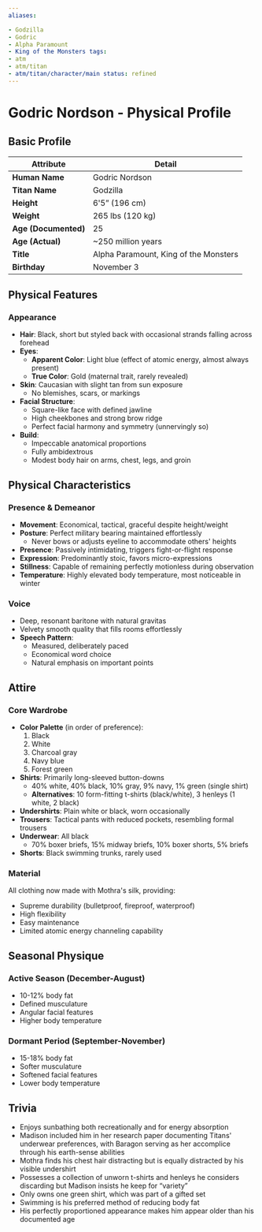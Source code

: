 ```yaml
---
aliases:

- Godzilla
- Godric
- Alpha Paramount
- King of the Monsters tags:
- atm
- atm/titan
- atm/titan/character/main status: refined
---
```


# Godric Nordson - Physical Profile

## Basic Profile

| Attribute            | Detail                                |
| -------------------- | ------------------------------------- |
| **Human Name**       | Godric Nordson                        |
| **Titan Name**       | Godzilla                              |
| **Height**           | 6'5” (196 cm)                         |
| **Weight**           | 265 lbs (120 kg)                      |
| **Age (Documented)** | 25                                    |
| **Age (Actual)**     | ~250 million years                    |
| **Title**            | Alpha Paramount, King of the Monsters |
| **Birthday**         | November 3                            |

## Physical Features

### Appearance

- **Hair**: Black, short but styled back with occasional strands falling across forehead
- **Eyes**:
    - **Apparent Color**: Light blue (effect of atomic energy, almost always present)
    - **True Color**: Gold (maternal trait, rarely revealed)
- **Skin**: Caucasian with slight tan from sun exposure
    - No blemishes, scars, or markings
- **Facial Structure**:
    - Square-like face with defined jawline
    - High cheekbones and strong brow ridge
    - Perfect facial harmony and symmetry (unnervingly so)
- **Build**:
    - Impeccable anatomical proportions
    - Fully ambidextrous
    - Modest body hair on arms, chest, legs, and groin

## Physical Characteristics

### Presence & Demeanor

- **Movement**: Economical, tactical, graceful despite height/weight
- **Posture**: Perfect military bearing maintained effortlessly
    - Never bows or adjusts eyeline to accommodate others' heights
- **Presence**: Passively intimidating, triggers fight-or-flight response
- **Expression**: Predominantly stoic, favors micro-expressions
- **Stillness**: Capable of remaining perfectly motionless during observation
- **Temperature**: Highly elevated body temperature, most noticeable in winter

### Voice

- Deep, resonant baritone with natural gravitas
- Velvety smooth quality that fills rooms effortlessly
- **Speech Pattern**:
    - Measured, deliberately paced
    - Economical word choice
    - Natural emphasis on important points

## Attire

### Core Wardrobe

- **Color Palette** (in order of preference):
    1. Black
    2. White
    3. Charcoal gray
    4. Navy blue
    5. Forest green
- **Shirts**: Primarily long-sleeved button-downs
    - 40% white, 40% black, 10% gray, 9% navy, 1% green (single shirt)
    - **Alternatives**: 10 form-fitting t-shirts (black/white), 3 henleys (1 white, 2 black)
- **Undershirts**: Plain white or black, worn occasionally
- **Trousers**: Tactical pants with reduced pockets, resembling formal trousers
- **Underwear**: All black
    - 70% boxer briefs, 15% midway briefs, 10% boxer shorts, 5% briefs
- **Shorts**: Black swimming trunks, rarely used

### Material

All clothing now made with Mothra's silk, providing:

- Supreme durability (bulletproof, fireproof, waterproof)
- High flexibility
- Easy maintenance
- Limited atomic energy channeling capability

## Seasonal Physique

### Active Season (December-August)

- 10-12% body fat
- Defined musculature
- Angular facial features
- Higher body temperature

### Dormant Period (September-November)

- 15-18% body fat
- Softer musculature
- Softened facial features
- Lower body temperature

## Trivia

- Enjoys sunbathing both recreationally and for energy absorption
- Madison included him in her research paper documenting Titans' underwear preferences, with Baragon serving as her accomplice through his earth-sense abilities
- Mothra finds his chest hair distracting but is equally distracted by his visible undershirt
- Possesses a collection of unworn t-shirts and henleys he considers discarding but Madison insists he keep for “variety”
- Only owns one green shirt, which was part of a gifted set
- Swimming is his preferred method of reducing body fat
- His perfectly proportioned appearance makes him appear older than his documented age